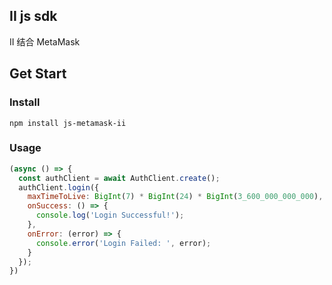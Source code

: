 ## II js sdk

II 结合 MetaMask

## Get Start

### Install

`npm install js-metamask-ii`

### Usage

```js
(async () => {
  const authClient = await AuthClient.create();
  authClient.login({
    maxTimeToLive: BigInt(7) * BigInt(24) * BigInt(3_600_000_000_000), // 1 week
    onSuccess: () => {
      console.log('Login Successful!');
    },
    onError: (error) => {
      console.error('Login Failed: ', error);
    }
  });
})
```


